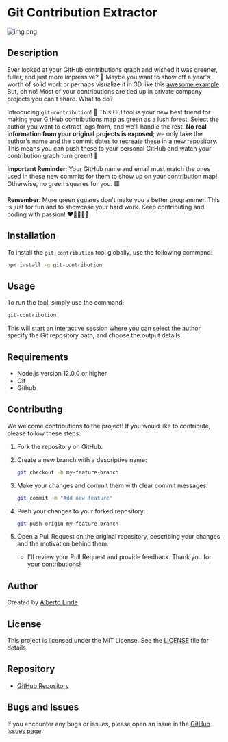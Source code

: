 # Git Contribution Extractor

![img.png](img.png)

## Description

Ever looked at your GitHub contributions graph and wished it was greener, fuller, and just more impressive? 🌳 Maybe you want to show off a year's worth of solid work or perhaps visualize it in 3D like this [awesome example](https://github.com/yoshi389111/github-profile-3d-contrib). But, oh no! Most of your contributions are tied up in private company projects you can't share. What to do?

Introducing `git-contribution`! 🎉 This CLI tool is your new best friend for making your GitHub contributions map as green as a lush forest. Select the author you want to extract logs from, and we'll handle the rest. **No real information from your original projects is exposed**; we only take the author's name and the commit dates to recreate these in a new repository. This means you can push these to your personal GitHub and watch your contribution graph turn green! 🌟

**Important Reminder**: Your GitHub name and email must match the ones used in these new commits for them to show up on your contribution map! Otherwise, no green squares for you. 🟥

**Remember**: More green squares don't make you a better programmer. This is just for fun and to showcase your hard work. Keep contributing and coding with passion! ❤️👨‍💻👩‍💻

## Installation

To install the `git-contribution` tool globally, use the following command:

```bash
npm install -g git-contribution
```

## Usage
To run the tool, simply use the command:

```bash
git-contribution
```

This will start an interactive session where you can select the author, specify the Git repository path, and choose the output details.

## Requirements
- Node.js version 12.0.0 or higher
- Git
- Github

## Contributing
We welcome contributions to the project! If you would like to contribute, please follow these steps:

1.  Fork the repository on GitHub.
2.  Create a new branch with a descriptive name:
    ```bash
    git checkout -b my-feature-branch
    ```
3. Make your changes and commit them with clear commit messages:
    ```bash
    git commit -m "Add new feature"
    ```
4. Push your changes to your forked repository:
    ```bash
    git push origin my-feature-branch
    ```

5. Open a Pull Request on the original repository, describing your changes and the motivation behind them. 
   - I'll review your Pull Request and provide feedback. Thank you for your contributions!

## Author
Created by [Alberto Linde](https://www.albertolinde.com)

## License
This project is licensed under the MIT License. See the [LICENSE](LICENSE) file for details.

## Repository
- [GitHub Repository]()

## Bugs and Issues
If you encounter any bugs or issues, please open an issue in the [GitHub Issues page]().

